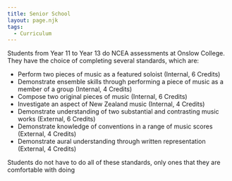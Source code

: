 ```yaml
---
title: Senior School
layout: page.njk
tags:
  - Curriculum
---
```

Students from Year 11 to Year 13 do NCEA assessments at Onslow College. They have the choice of completing several standards, which are:

* Perform two pieces of music as a featured soloist (Internal, 6 Credits)
* Demonstrate ensemble skills through performing a piece of music as a member of a group (Internal, 4 Credits)
* Compose two original pieces of music (Internal, 6 Credits)
* Investigate an aspect of New Zealand music (Internal, 4 Credits)
* Demonstrate understanding of two substantial and contrasting music works (External, 6 Credits)
* Demonstrate knowledge of conventions in a range of music scores  (External, 4 Credits)
* Demonstrate aural understanding through written representation (External, 4 Credits)

Students do not have to do all of these standards, only ones that they are comfortable with doing